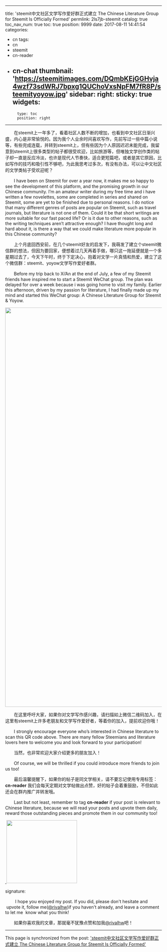 
---
title: 'steemit中文社区文学写作爱好群正式建立 The Chinese Literature Group for Steemit Is Officially Formed'
permlink: 2ls7jb-steemit
catalog: true
toc_nav_num: true
toc: true
position: 9999
date: 2017-08-11 14:41:54
categories:
- cn
tags:
- cn
- steemit
- cn-reader
- cn-chat
thumbnail: 'https://steemitimages.com/DQmbKEjGGHvja4wzf73sdWRJ7bpxg1QUChoVxsNpFM7fR8P/steemityoyow.jpg'
sidebar:
    right:
        sticky: true
widgets:
    -
        type: toc
        position: right
---


<html>
<p>　　在steemit上一年多了，看着社区人数不断的增加，也看到中文社区日渐兴盛，内心是非常愉悦的。因为我个人业余时间喜欢写作，先前写过一些中篇小说等，有些完成连载，并转到steemit上，但有些因为个人原因迟迟未能完成，我留意到steemit上很多类型的帖子都很受欢迎，比如旅游等，但唯独文学创作类的帖子却一直是反应冷淡，也许是现代人节奏快，适合更短篇吧，或者是其它原因，比如写作的技巧和吸引性不够吧，为此我思考过多次，有没有办法，可以让中文社区的文学类帖子受欢迎呢？</p>
<p>　　I have been on Steemit for over a year now, it makes me so happy to see the development of this platform, and the promising growth in our Chinese community. I’m an amateur writer during my free time and i have written a few novelettes, some are completed in series and shared on Steemit, some are yet to be finished due to personal reasons. I do notice that many different genres of posts are popular on Steemit, such as travel journals, but literature is not one of them. Could it be that short writings are more suitable for our fast paced life? Or is it due to other reasons, such as the writing techniques aren’t attractive enough? I have thought long and hard about it, is there a way that we could make literature more popular in this Chinese community?&nbsp;</p>
<p>　　上个月底回西安前，在几个steemit好友的启发下，我萌发了建立个steemit微信群的想法，但因为要回家，便想着过几天再着手做，哪只这一拖延便就是一个多星期过去了，今天下午时，终于下定决心，抱着对文学一片真情和热爱，建立了这个微信群：steemit、yoyow文学写作爱好者群。</p>
<p>　　Before my trip back to Xi’An at the end of July, a few of my Steemit friends have inspired me to start a Steemit WeChat group. The plan was delayed for over a week because i was going home to visit my family. Earlier this afternoon, driven by my passion for literature, I had finally made up my mind and started this WeChat group: A Chinese Literature Group for Steemit &amp; Yoyow.&nbsp;</p>
<p><img src="https://steemitimages.com/DQmbKEjGGHvja4wzf73sdWRJ7bpxg1QUChoVxsNpFM7fR8P/steemityoyow.jpg" width="798" height="1280"/></p>
<p>　　在这里呼吁大家，如果你对文学写作感兴趣，请扫描如上微信二维码加入，在这里有steemit上许多老朋友和文学写作爱好者，等着你的加入，提前欢迎你哦！</p>
<p>　　I strongly encourage everyone who’s interested in Chinese literature to scan this QR code above. There are many fellow Steemians and literature lovers here to welcome you and look forward to your participation!</p>
<p>　　当然，也非常欢迎大家介绍更多的朋友加入！</p>
<p>　　Of course, we will be thrilled if you could introduce more friends to join us too!</p>
<p>　　最后温馨提醒下，如果你的帖子是同文学相关，请不要忘记使用专用标签：<strong>cn-reader</strong> 我们会每天定期对文学帖做出点赞，好的帖子会着重鼓励，不但如此还会在群内推广并转发哦。</p>
<p>　　Last but not least, remember to tag <strong>cn-reader</strong> if your post is relevant to Chinese literature, because we will read your posts and upvote them daily, reward those outstanding pieces and promote them in our community too!&nbsp;</p>
<p><a href="https://steemit.com/@rivalhw">&nbsp;</a><img src="https://steemitimages.com/DQmV5GCSU8gUpPu6HDXSY3itv1XTioQrrcsk77qdAHQuM6j/steemit.png" width="227" height="202"/></p>
<p>signature:</p>
<p>　　 I hope you enjoyed my post. If you did, please don't hesitate and &nbsp;upvote it, follow me(<a href="https://steemit.com/@rivalhw">@rivalhw</a>)if you haven't already, and leave a comment to let me &nbsp;know what you think!&nbsp;</p>
<p>　　如果你喜欢我的文章，那就毫不犹豫点赞和加我<a href="https://steemit.com/@rivalhw">@rivalhw</a>吧！</p>
</html>

- - -

This page is synchronized from the post: ['steemit中文社区文学写作爱好群正式建立 The Chinese Literature Group for Steemit Is Officially Formed'](https://steemit.com/@rivalhw/2ls7jb-steemit)
